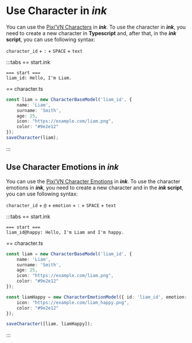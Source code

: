 # Use Character in *ink*

You can use the [Pixi’VN Characters](/start/character.md) in ***ink***. To use the character in ***ink***, you need to create a new character in **Typescript** and, after that, in the ***ink* script**, you can use following syntax:

`character_id` + `:` + `SPACE` + `text`

:::tabs
== start.ink

```ink
=== start ===
liam_id: Hello, I'm Liam.
```

== character.ts

```ts
const liam = new CharacterBaseModel('liam_id', {
    name: 'Liam',
    surname: 'Smith',
    age: 25,
    icon: "https://example.com/liam.png",
    color: "#9e2e12"
});
saveCharacter(liam);
```

:::

## Use Character Emotions in *ink*

You can use the [Pixi’VN Character Emotions](/start/character.md#character-emotions) in ***ink***. To use the character emotions in ***ink***, you need to create a new character and in the ***ink* script**, you can use following syntax:

`character_id` + `@` + `emotion` + `:` + `SPACE` + `text`

:::tabs
== start.ink

```ink
=== start ===
liam_id@happy: Hello, I'm Liam and I'm happy.
```

== character.ts

```ts
const liam = new CharacterBaseModel('liam_id', {
    name: 'Liam',
    surname: 'Smith',
    age: 25,
    icon: "https://example.com/liam.png",
    color: "#9e2e12"
});

const liamHappy = new CharacterEmotionModel({ id: 'liam_id', emotion: 'happy' }, {
    icon: "https://example.com/liam_happy.png",
    color: "#9e2e12"
});

saveCharacter([liam, liamHappy]);
```

:::
